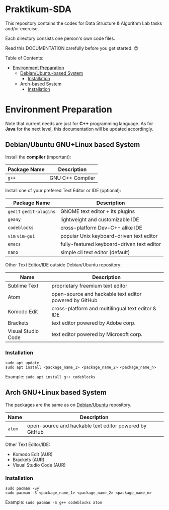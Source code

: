 # Praktikum-SDA

This repository contains the codes for Data Structure & Algorithm Lab tasks and/or exercise.

Each directory consists one person's own code files.

Read this DOCUMENTATION carefully before you get started. :wink:

Table of Contents:
- [Environment Preparation](https://github.com/TI1NF/Praktikum-SDA#environment-preparation)
  - [Debian/Ubuntu-based System](https://github.com/TI1NF/Praktikum-SDA#debianubuntu-gnulinux-based-system)
    - [Installation](https://github.com/TI1NF/Praktikum-SDA#installation)
  - [Arch-based System](https://github.com/TI1NF/Praktikum-SDA#arch-gnulinux-based-system)
    - [Installation](https://github.com/TI1NF/Praktikum-SDA#installation-1)
    
# Environment Preparation

Note that current needs are just for **C++** programming language. As for **Java** for the next level, this documentation will be updated accordingly.

## Debian/Ubuntu GNU+Linux based System

Install the **compiler** (important):

Package Name | Description
------------ | -------------
`g++` | GNU C++ Compiler


Install one of your prefered Text Editor or IDE (optional):

Package Name | Description
------------ | -------------
`gedit` `gedit-plugins` | GNOME text editor + its plugins
`geany` | lightweight and customizable IDE
`codeblocks` | cross-platform Dev-C++ alike IDE
`vim` `vim-gui` | popular Unix keyboard-driven text editor
`emacs` | fully-featured keyboard-driven text editor
`nano` | simple cli text editor (default)

Other Text Editor/IDE outside Debian/Ubuntu repository:

Name | Description
------------ | -------------
Sublime Text | proprietary freemium text editor
Atom | open-source and hackable text editor powered by GitHub
Komodo Edit | cross-platform and multilingual text editor & IDE
Brackets | text editor powered by Adobe corp.
Visual Studio Code | text editor powered by Microsoft corp.

### Installation
```
sudo apt update
sudo apt install <package_name_1> <package_name_2> <package_name_n>
```

Example: 
`sudo apt install g++ codeblocks`

## Arch GNU+Linux based System
The packages are the same as on [Debian/Ubuntu](https://github.com/TI1NF/Praktikum-SDA#debianubuntu-gnulinux-based-system) repository.

Name | Description
------------ | -------------
`atom` | open-source and hackable text editor powered by GitHub

Other Text Editor/IDE: 
- Komodo Edit (AUR) 
- Brackets (AUR)
- Visual Studio Code (AUR)

### Installation
```
sudo pacman -Sy`
sudo pacman -S <package_name_1> <package_name_2> <package_name_n>
```

Example: 
`sudo pacman -S g++ codeblocks atom`
